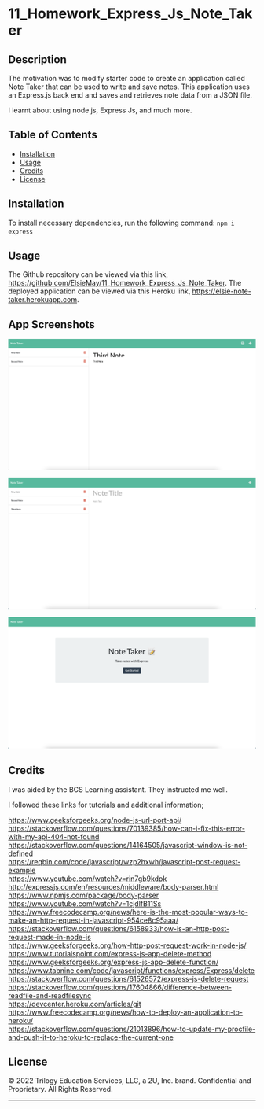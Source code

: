 # 11_Homework_Express_Js_Note_Taker

## Description

The motivation was to modify starter code to create an application called Note Taker that can be used to write and save notes. This application uses an Express.js back end and saves and retrieves note data from a JSON file.

I learnt about using node js, Express Js, and much more.

## Table of Contents

- [Installation](#installation)
- [Usage](#usage)
- [Credits](#credits)
- [License](#license)

## Installation

To install necessary dependencies, run the following command: `npm i express`

## Usage

The Github repository can be viewed via this link, https://github.com/ElsieMay/11_Homework_Express_Js_Note_Taker. The deployed application can be viewed via this Heroku link, https://elsie-note-taker.herokuapp.com.

## App Screenshots

![Screenshot](https://github.com/ElsieMay/11_Homework_Express_Js_Note_Taker/blob/main/images/Screen%20Shot%202022-05-08%20at%209.19.50%20pm.png)

![Screenshot](https://github.com/ElsieMay/11_Homework_Express_Js_Note_Taker/blob/main/images/Screen%20Shot%202022-05-08%20at%209.20.04%20pm.png)

![Screenshot](https://github.com/ElsieMay/11_Homework_Express_Js_Note_Taker/blob/main/images/Screen%20Shot%202022-05-08%20at%209.20.15%20pm.png)

## Credits

I was aided by the BCS Learning assistant. They instructed me well.

I followed these links for tutorials and additional information;

https://www.geeksforgeeks.org/node-js-url-port-api/<br>
https://stackoverflow.com/questions/70139385/how-can-i-fix-this-error-with-my-api-404-not-found<br>
https://stackoverflow.com/questions/14164505/javascript-window-is-not-defined<br>
https://reqbin.com/code/javascript/wzp2hxwh/javascript-post-request-example<br>
https://www.youtube.com/watch?v=rin7gb9kdpk<br>
http://expressjs.com/en/resources/middleware/body-parser.html<br>
https://www.npmjs.com/package/body-parser<br>
https://www.youtube.com/watch?v=1cjdlfB11Ss<br>
https://www.freecodecamp.org/news/here-is-the-most-popular-ways-to-make-an-http-request-in-javascript-954ce8c95aaa/<br>
https://stackoverflow.com/questions/6158933/how-is-an-http-post-request-made-in-node-js<br>
https://www.geeksforgeeks.org/how-http-post-request-work-in-node-js/<br>
https://www.tutorialspoint.com/express-js-app-delete-method<br>
https://www.geeksforgeeks.org/express-js-app-delete-function/<br>
https://www.tabnine.com/code/javascript/functions/express/Express/delete<br>
https://stackoverflow.com/questions/61526572/express-js-delete-request<br>
https://stackoverflow.com/questions/17604866/difference-between-readfile-and-readfilesync<br>
https://devcenter.heroku.com/articles/git<br>
https://www.freecodecamp.org/news/how-to-deploy-an-application-to-heroku/<br>
https://stackoverflow.com/questions/21013896/how-to-update-my-procfile-and-push-it-to-heroku-to-replace-the-current-one<br>

## License

© 2022 Trilogy Education Services, LLC, a 2U, Inc. brand. Confidential and Proprietary. All Rights Reserved.

---
